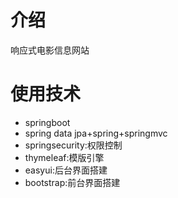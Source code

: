 # 介绍 #
响应式电影信息网站

# 使用技术 #
- springboot
- spring data jpa+spring+springmvc
- springsecurity:权限控制
- thymeleaf:模版引擎
- easyui:后台界面搭建
- bootstrap:前台界面搭建
